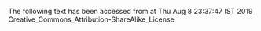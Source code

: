 The following text has been accessed from at Thu Aug 8 23:37:47 IST 2019
Creative_Commons_Attribution-ShareAlike_License
